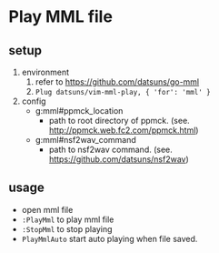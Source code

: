 # Play MML file

## setup

1. environment
   1. refer to https://github.com/datsuns/go-mml
   1. `Plug datsuns/vim-mml-play, { 'for': 'mml' }`
1. config
   * g:mml#ppmck_location
      * path to root directory of ppmck. (see. http://ppmck.web.fc2.com/ppmck.html)
   * g:mml#nsf2wav_command 
      * path to nsf2wav command. (see. https://github.com/datsuns/nsf2wav)

## usage

* open mml file
* `:PlayMml` to play mml file
* `:StopMml` to stop playing
* `PlayMmlAuto` start auto playing when file saved.

